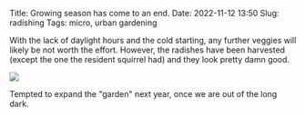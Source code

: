 Title: Growing season has come to an end.
Date: 2022-11-12 13:50
Slug: radishing
Tags: micro, urban gardening

With the lack of daylight hours and the cold starting, any further veggies will likely be not worth the effort. However, the radishes have been harvested (except the one the resident squirrel had) and they look pretty damn good.

<img src="{static}/media/images/2022-11-12-radishes.jpg" class="align-center" />

Tempted to expand the "garden" next year, once we are out of the long dark.
